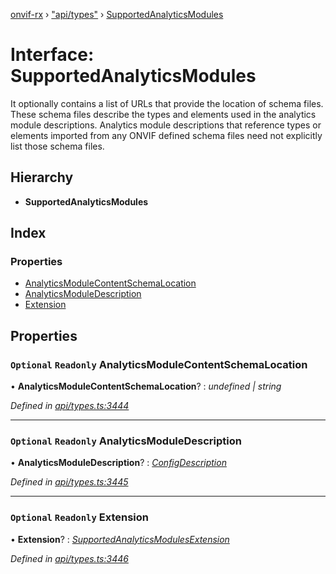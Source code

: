 [onvif-rx](../README.md) › ["api/types"](../modules/_api_types_.md) › [SupportedAnalyticsModules](_api_types_.supportedanalyticsmodules.md)

# Interface: SupportedAnalyticsModules

It optionally contains a list of URLs that provide the location of schema files.
					These schema files describe the types and elements used in the analytics module descriptions.
					Analytics module descriptions that reference types or elements imported from any ONVIF defined schema files
					need not explicitly list those schema files.

## Hierarchy

* **SupportedAnalyticsModules**

## Index

### Properties

* [AnalyticsModuleContentSchemaLocation](_api_types_.supportedanalyticsmodules.md#optional-readonly-analyticsmodulecontentschemalocation)
* [AnalyticsModuleDescription](_api_types_.supportedanalyticsmodules.md#optional-readonly-analyticsmoduledescription)
* [Extension](_api_types_.supportedanalyticsmodules.md#optional-readonly-extension)

## Properties

### `Optional` `Readonly` AnalyticsModuleContentSchemaLocation

• **AnalyticsModuleContentSchemaLocation**? : *undefined | string*

*Defined in [api/types.ts:3444](https://github.com/patrickmichalina/onvif-rx/blob/3e9b152/src/api/types.ts#L3444)*

___

### `Optional` `Readonly` AnalyticsModuleDescription

• **AnalyticsModuleDescription**? : *[ConfigDescription](_api_types_.configdescription.md)*

*Defined in [api/types.ts:3445](https://github.com/patrickmichalina/onvif-rx/blob/3e9b152/src/api/types.ts#L3445)*

___

### `Optional` `Readonly` Extension

• **Extension**? : *[SupportedAnalyticsModulesExtension](_api_types_.supportedanalyticsmodulesextension.md)*

*Defined in [api/types.ts:3446](https://github.com/patrickmichalina/onvif-rx/blob/3e9b152/src/api/types.ts#L3446)*
